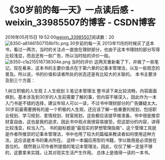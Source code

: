 # 《30岁前的每一天》一点读后感 - weixin_33985507的博客 - CSDN博客
2016年05月15日 19:52:00[weixin_33985507](https://me.csdn.net/weixin_33985507)阅读数：20
![8350-a81461507158b11c.png](https://upload-images.jianshu.io/upload_images/8350-a81461507158b11c.png)
30岁前的每一天
2013年11月的时候买了这本书，看过一两次，当时的关注点一直放在理财部分，也由于这本书理财的部分写得比较浅显，而且还有一些广告，所以当时给的评价一般。
![8350-c1a215516738304e.png](https://upload-images.jianshu.io/upload_images/8350-c1a215516738304e.png)
当时的评价
这两天重新看了下，并做了一些笔记。现在看来，这本书的主要价值点在于第六章的记事本管理法，以及一些观念的普及。所以说，书的价值和读者所处的状态还是有比较大的关联的。
本书主要涉及到三个方面：
> 
1.树立积极的人生观
2.人生规划
3.笔记本管理法
整书读下来比较流畅，内容面面俱到，基本涉及到30岁的人生前需要了解的事，但内容不够深入，因此作为一本入门书是不错的选择，建议年轻人可以一读，不过书中理财部分的广告嫌疑太大。
30岁前最需要拥有的是一个积极的人生观，还应该了解一些重要的规划，包括职业规划、学习规划、爱情规划、财富规划，这些都应该提早做准备。书中很是推崇财富自由，这也是我的追求，因此书中观点我很容易接受。但这部分的内容，讲得比较浅显，权当入门。
书的副标题是“最现实的梦想管理指南”，这个管理工具就是作者所推崇的记事本管理法，书中也用了较大的篇幅来教读者如何使用这种方法，这应该是本书的重点所在。
这样一本偏应用型的书籍，学以致用是必须放在首位的。
既然我认可作者所提倡的笔记本管理法，因此，仅仅了解一定是不够的，这要拿来实践，让其对现实生活产生作用。
总体上是值得一读的一本书。
